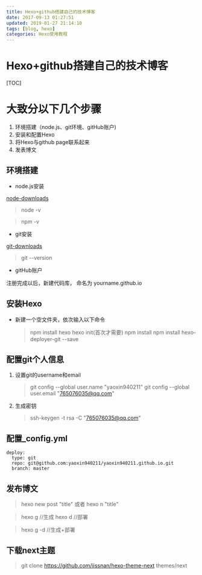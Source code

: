 ```yaml
---
title: Hexo+github搭建自己的技术博客
date: 2017-09-13 01:27:51
updated: 2019-01-27 21:14:10
tags: [blog, hexo]
categories: Hexo使用教程
---
```

# Hexo+github搭建自己的技术博客

[TOC]

# 大致分以下几个步骤
1. 环境搭建（node.js、git环境、gitHub账户)
2. 安装和配置Hexo
3. 将Hexo与github page联系起来
4. 发表博文
<!--More-->
## 环境搭建
- node.js安装

[node-downloads](https://nodejs.org/en/ "node官网")

>node -v

>npm -v

- git安装

[git-downloads](https://git-scm.com/downloads "GIT官网下载")

>git --version

- gitHub账户

注册完成以后，新建代码库， 命名为 yourname.github.io

## 安装Hexo

- 新建一个空文件夹，依次输入以下命令

	> npm install hexo
	> hexo init(首次才需要)
	> npm install
	> npm install hexo-deployer-git --save

## 配置git个人信息
1. 设置git的username和email
	>git config --global user.name "yaoxin940211"
	>git config --global user.email "765076035@qq.com"

2. 生成密钥
	>ssh-keygen -t rsa -C "765076035@qq.com"

## 配置_config.yml
```
deploy:
  type: git
  repo: git@github.com:yaoxin940211/yaoxin940211.github.io.git
  branch: master
```

## 发布博文
>hexo new post "title" 或者 hexo n "title"

>hexo g //生成
> hexo d //部署

> hexo g -d //生成+部署

## 下载next主题
>git clone https://github.com/iissnan/hexo-theme-next themes/next